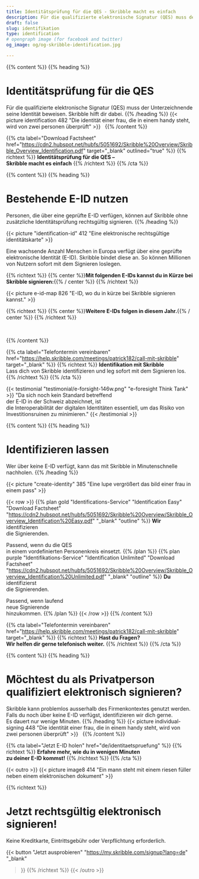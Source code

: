 ```yaml
---
title: Identitätsprüfung für die QES - Skribble macht es einfach
description: Für die qualifizierte elektronische Signatur (QES) muss der Unterzeichnende seine Identität beweisen. Skribble bietet für jeden Geschäftskontext eine passende Identifikationsmöglichkeit an.
draft: false
slug: identifikation
type: identification
# opengraph image (for facebook and twitter)
og_image: og/og-skribble-identification.jpg

---
```


{{% content %}}
{{% heading %}}
# Identitätsprüfung für die QES
Für die qualifizierte elektronische Signatur (QES) muss der Unterzeichnende <br class="hide-for-mobile">seine Identität beweisen. Skribble hilft dir dabei.
{{% /heading %}}
{{< picture identification 482 "Die identität einer frau, die in einem handy steht, wird von zwei personen überprüft" >}}
&nbsp;
{{% /content %}}

{{% cta
  label="Download Factsheet"
  href="https://cdn2.hubspot.net/hubfs/5051692/Skribble%20Overview/Skribble_Overview_Identification.pdf"
  target="_blank"
  outlined="true"
%}}
{{% richtext %}}
**Identitätsprüfung für die QES – <br class="hide-for-mobile">Skribble macht es einfach**
{{% /richtext %}}
{{% /cta %}}

[//]: # (--------------------------------------------------------------------------------------------------------------)

{{% content %}}
{{% heading %}}
# Bestehende E-ID nutzen
Personen, die über eine geprüfte E-ID verfügen, können auf Skribble ohne zusätzliche Identitätsprüfung rechtsgültig signieren.
{{% /heading %}}

{{< picture "identification-id" 412 "Eine elektronische rechtsgültige identitätskarte" >}}

Eine wachsende Anzahl Menschen in Europa verfügt über eine geprüfte elektronische Identität (E-ID). Skribble bindet diese an. So können Millionen von Nutzern sofort mit dem Signieren loslegen.

{{% richtext %}}
{{% center %}}**Mit folgenden E-IDs kannst du in Kürze bei Skribble signieren:**{{% / center %}}
{{% /richtext %}}

{{< picture e-id-map 826 "E-ID, wo du in kürze bei Skribble signieren kannst." >}}

{{% richtext %}}
{{% center %}}**Weitere E-IDs folgen in diesem Jahr.**{{% / center %}}
{{% /richtext %}}

&nbsp;

{{% /content %}}

{{% cta
  label="Telefontermin vereinbaren"
  href="https://help.skribble.com/meetings/patrick182/call-mit-skribble"
  target="_blank"
%}}
{{% richtext %}}
**Identifikation mit Skribble**<br>
Lass dich von Skribble identifizieren und leg sofort mit dem Signieren los.
{{% /richtext %}}
{{% /cta %}}

[//]: # (--------------------------------------------------------------------------------------------------------------)

{{< testimonial "testimonial/e-forsight-146w.png" "e-foresight Think Tank" >}}
"Da sich noch kein Standard betreffend <br class="hide-for-mobile">der E-ID in der Schweiz abzeichnet, ist <br class="hide-for-mobile">die Interoperabilität der digitalen Identitäten essentiell, um das Risiko von Investitionsruinen zu minimieren." {{< /testimonial >}}

[//]: # (--------------------------------------------------------------------------------------------------------------)

{{% content %}}
{{% heading %}}
# Identifizieren lassen
Wer über keine E-ID verfügt, kann das mit Skribble in Minutenschnelle nachholen.
{{% /heading %}}

{{< picture "create-identity" 385 "Eine lupe vergrößert das bild einer frau in einem pass" >}}

{{< row >}}
{{% plan
  gold
  "Identifications-Service"
  "Identification Easy"
  "Download Factsheet"
  "https://cdn2.hubspot.net/hubfs/5051692/Skribble%20Overview/Skribble_Overview_Identification%20Easy.pdf"
  "_blank"
  "outline"
%}}
**Wir** identifizieren<br class="hide-for-mobile">
die Signierenden.

Passend, wenn du die QES <br class="hide-for-mobile">in einem vordefinierten Personenkreis einsetzt.
{{% /plan %}}
{{% plan
  purple
  "Identifikations-Service"
  "Identification Unlimited"
  "Download Factsheet"
  "https://cdn2.hubspot.net/hubfs/5051692/Skribble%20Overview/Skribble_Overview_Identification%20Unlimited.pdf"
  "_blank"
  "outline"
%}}
**Du** identifizierst<br class="hide-for-mobile">
die Signierenden.

Passend, wenn laufend <br class="hide-for-mobile">neue Signierende <br class="hide-for-mobile">hinzukommen.
{{% /plan %}}
{{< /row >}}
{{% /content %}}

{{% cta
  label="Telefontermin vereinbaren"
  href="https://help.skribble.com/meetings/patrick182/call-mit-skribble"
  target="_blank"
%}}
{{% richtext %}}
**Hast du Fragen? <br class="hide-for-mobile">Wir helfen dir gerne telefonisch weiter.**
{{% /richtext %}}
{{% /cta %}}

{{% content %}}
{{% heading %}}
# Möchtest du als Privatperson <br class="hide-for-mobile">qualifiziert elektronisch signieren?
Skribble kann problemlos ausserhalb des Firmenkontextes genutzt werden. <br class="hide-for-mobile">Falls du noch über keine E-ID verfügst, identifizieren wir dich gerne. <br class="hide-for-mobile">Es dauert nur wenige Minuten.
{{% /heading %}}
{{< picture individual-signing 448 "Die identität einer frau, die in einem handy steht, wird von zwei personen überprüft" >}}
&nbsp;
{{% /content %}}

{{% cta
  label="Jetzt E-ID holen"
  href="de/identitaetspruefung"
%}}
{{% richtext %}}
**Erfahre mehr, wie du in wenigen Minuten <br class="hide-for-mobile">zu deiner E-ID kommst!**
{{% /richtext %}}
{{% /cta %}}

[//]: # (--------------------------------------------------------------------------------------------------------------)

{{< outro >}}
{{< picture image8 414 "Ein mann steht mit einem riesen füller neben einem elektronischen dokument" >}}

{{% richtext %}}
# Jetzt rechtsgültig elektronisch signieren!
Keine Kreditkarte, Eintrittsgebühr oder Verpflichtung erforderlich.

{{< button
  "Jetzt ausprobieren"
  "https://my.skribble.com/signup?lang=de"
  "_blank"
>}}
{{% /richtext %}}
{{< /outro >}}
